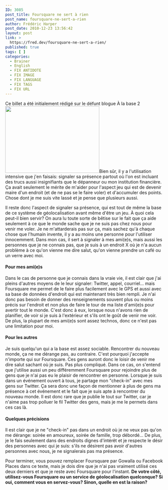 ```yaml
---
ID: 3085
post_title: Foursquare ne sert à rien
post_name: foursquare-ne-sert-a-rien
author: Frédéric Harper
post_date: 2010-12-23 13:56:42
layout: post
link: >
  https://fred.dev/foursquare-ne-sert-a-rien/
published: true
tags: [ ]
categories:
  - Brainer
  - English
  - FIX ANTIDOTE
  - FIX IMAGE
  - FIX LANGUAGE
  - FIX TAGS
  - FIX URL
---
```

<div id="deadblog">
  Ce billet a été initialement rédigé sur le défunt blogue À la base 2
</div><img title="n13foursquare" src="http://fred.dev/wp-content/uploads/2010/12/n13foursquare-300x213.jpg" alt="" width="300" height="213"/ C' est du moins ce que plusieurs personnes me disent lorsque je" check-in" en leur pré sence ou lors de discussion quelconque où on en questionne la pertinence. Je dois dire qu' au tout dé but, j' avaisé té sé duit par l' aspect jeu, comme un peu tout le monde, mais au fil du temps j' en suis arrivé à l' utiliser autrement.< p/>Bien sûr, il y a l'utilisation intensive que j'en faisais: signaler sa présence partout où l'on est incluant des trucs aussi insignifiants que le dépanneur ou mon institution financière. Ça avait seulement le mérite de m'aider pour l'aspect jeu qui est de devenir maire d'un endroit (et de ne pas se le faire voler) et d'accumuler des points. Chose dont je me suis vite lassé et je pense que plusieurs aussi.

Il reste donc l'aspect de signaler sa présence, qui est tout de même la base de ce système de géolocalisation avant même d'être un jeu. À quoi cela peut-il bien servir? On aura lu toute sorte de bêtise sur le fait que ça aide seulement à ce que le monde sache que je ne suis pas chez nous pour venir me voler. Je ne m'attarderais pas sur ça, mais sachez qu'à chaque chose que l'humain invente, il y a au moins une personne pour l'utiliser innocemment. Dans mon cas, il sert à signaler à mes ami(e)s, mais aussi les personnes que je ne connais pas, que je suis à un endroit X où je n'a aucun problème à ce qu'on vienne me dire salut, qu'on vienne prendre un café ou un verre avec moi.

#### Pour mes ami(e)s

Dans le cas de personne que je connais dans la vraie vie, il est clair que j'ai pleins d'autres moyens de le leur signaler: Twitter, appel, courriel... mais Foursquare me permet de le faire plus facilement avec le GPS et aussi avec sa base de données d'endroit qui est maintenant très bien rempli. Je n'ai donc pas besoin de donner des renseignements souvent plus ou moins précis sur l'endroit et non plus de faire le tour de ma liste d'ami(e)s pour avertir tout le monde. C'est donc à eux, lorsque nous n'avons rien de planifier, de voir si je suis à l'extérieur et s'ils ont le goût de venir me voir. De plus, la plupart de mes ami(e)s sont assez technos, donc ce n'est pas une limitation pour moi.

#### Pour les autres

Je suis quelqu'un qui a la base est assez sociable. Rencontrer du nouveau monde, ça ne me dérange pas, au contraire. C'est pourquoi j'accepte n'importe qui sur Foursquare. Ces gens auront donc le loisir de venir me dire salut sachant où je suis. Pas plus compliqué. Dans ce cas, on s'entend que j'utilise aussi un peu différemment Foursquare pour rejoindre plus de gens que je n'ai pas eu le plaisir de rencontrer en personne. Lorsque je suis dans un événement ouvert à tous, je partage mon "check-in" avec mes gens sur Twitter. Ça sera donc une façon de mentionner à plus de gens ma présence à cet événement et le fait que je suis apte à rencontrer du nouveau monde. Il est donc rare que je publie le tout sur Twitter, car je n'aime pas trop polluer le fil Twitter des gens, mais je me le permets dans ces cas là.

#### Quelques précisions

Il est clair que je ne "check-in" pas dans un endroit où je ne veux pas qu'on me dérange: soirée en amoureux, soirée de famille, trop débordé... De plus, je le fais seulement dans des endroits dignes d'intérêt et je respecte le désir des personnes avec qui je suis: s'ils ne désirent pas avoir d'autres personnes avec nous, je ne signalerais pas ma présence.

Pour terminer, vous pouvez remplacer Foursquare par Gowalla ou Facebook Places dans ce texte, mais je dois dire que je n'ai pas vraiment utilisé ces deux derniers et que je reste avec Foursquare pour l'instant. **De votre côté, utilisez-vous Foursquare ou un service de géolocalisation quelconque? Si oui, comment vous en servez-vous? Sinon, quelle en est la raison?**